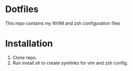 Dotfiles
========

This repo contains my NVIM and zsh configuration files

Installation
============

1. Clone repo.
2. Run install.sh to create symlinks for vim and zsh config.

